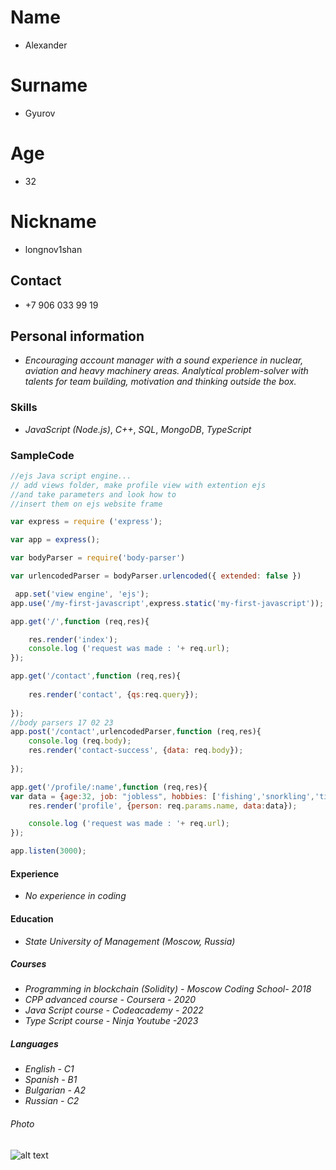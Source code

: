 # Name
* Alexander
# Surname
* Gyurov 
# Age
* 32
# Nickname
* longnov1shan
## Contact 
* +7 906 033 99 19
## Personal information 
* _Encouraging account manager with a sound experience in nuclear, aviation and heavy machinery areas. Analytical problem-solver with talents for team building, motivation and thinking outside the box._
### Skills 
* _JavaScript (Node.js)_, _C++_, _SQL_, _MongoDB_, _TypeScript_
### SampleCode
```javascript  
//ejs Java script engine... 
// add views folder, make profile view with extention ejs 
//and take parameters and look how to 
//insert them on ejs website frame

var express = require ('express');

var app = express();

var bodyParser = require('body-parser')

var urlencodedParser = bodyParser.urlencoded({ extended: false })

 app.set('view engine', 'ejs');
app.use('/my-first-javascript',express.static('my-first-javascript'));

app.get('/',function (req,res){

	res.render('index');
	console.log ('request was made : '+ req.url);
});

app.get('/contact',function (req,res){
	
	res.render('contact', {qs:req.query});
	
});
//body parsers 17 02 23
app.post('/contact',urlencodedParser,function (req,res){
	console.log (req.body);
	res.render('contact-success', {data: req.body});
	
});

app.get('/profile/:name',function (req,res){
var data = {age:32, job: "jobless", hobbies: ['fishing','snorkling','titfucking']}
	res.render('profile', {person: req.params.name, data:data});

	console.log ('request was made : '+ req.url);
});

app.listen(3000);
```  

#### Experience
* _No experience in coding_

#### Education
* _State University of Management (Moscow, Russia)_

##### Courses
* _Programming in blockchain (Solidity) - Moscow Coding School- 2018_
* _CPP advanced course - Coursera - 2020_
* _Java Script course - Codeacademy - 2022_
* _Type Script course - Ninja Youtube -2023_ 

##### Languages
* _English - C1_
* _Spanish - B1_
* _Bulgarian - A2_
* _Russian - C2_

###### Photo
![alt text](https://imgur.com/VaXEecV)
